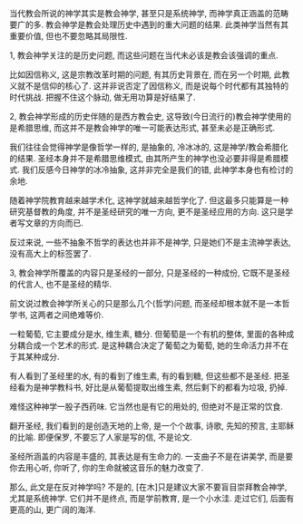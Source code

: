 当代教会所说的神学其实是教会神学, 甚至只是系统神学, 而神学真正涵盖的范畴要广的多. 教会神学是教会处理历史中遇到的重大问题的结果. 此类神学当然有其重要价值, 但也不要忽略其局限性.

1, 教会神学关注的是历史问题, 而这些问题在当代未必该是教会该强调的重点.

比如因信称义, 这是宗教改革时期的问题, 有其历史背景在, 而在另一个时期, 此教义就不是信仰的核心了. 这并非说否定了因信称义, 而是说每个时代都有其独特的时代挑战. 把握不住这个脉动,  做无用功算是好结果了.

2, 教会神学形成的历史伴随的是西方教会史, 这导致(今日流行的)教会神学使用的是希腊思维, 而这并不是教会神学的唯一可能表达形式, 甚至未必是正确形式.

我们往往会觉得神学是像哲学一样的, 是抽象的, 冷冰冰的, 这是神学/教会希腊化的结果. 圣经本身并不是希腊思维模式, 由其所产生的神学也没必要非得是希腊模式.  我们反感今日神学的冰冷抽象, 这并非完全是我们的错, 此神学本身也有检讨的余地.

随着神学院教育越来越学术化, 这神学就越来越哲学化了. 但这最多只能算是一种研究基督教的角度, 并不是圣经研究的唯一方向, 更不是圣经应用的方向.  这只是学者写文章的方向而已.

反过来说, 一些不抽象不哲学的表达也并非不是神学, 只是她们不是主流神学表达, 没有高大上的标签罢了.

3, 教会神学所覆盖的内容只是圣经的一部分, 只是圣经的一种成份, 它既不是圣经的代言人, 也不是圣经的精华.

前文说过教会神学所关心的只是那么几个(哲学)问题, 而圣经却根本就不是一本哲学书, 这两者之间绝难等价.

一粒葡萄, 它主要成分是水, 维生素, 糖分. 但葡萄是一个有机的整体, 里面的各种成分耦合成一个艺术的形式. 是这种耦合决定了葡萄之为葡萄, 她的生命活力并不在于其某种成分.

有人看到了圣经里的水, 有的看到了维生素, 有的看到糖, 但这些都不是圣经. 把圣经看为是神学教科书, 好比是从葡萄提取出维生素, 然后剩下的都看为垃圾, 扔掉.

难怪这种神学一股子西药味. 它当然也是有它的用处的, 但绝对不是正常的饮食.

翻开圣经, 我们看到的是创造天地的上帝, 是一个个故事, 诗歌, 先知的预言, 主耶稣的比喻. 即便保罗, 不要忘了人家是写的信, 不是论文.

圣经所涵盖的内容是丰盛的, 其表达是有生命力的. 一支曲子不是在讲美学, 而是要你去用心听, 你听了, 你的生命就被这音乐的魅力改变了.

那么, 此文是在反对神学吗? 不是的, [在木]只是建议大家不要盲目崇拜教会神学, 尤其是系统神学. 它们并不是终点, 而是学前教育, 是一个小水洼. 走过它们, 后面有更高的山, 更广阔的海洋.

